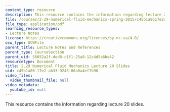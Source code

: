 ```yaml
---
content_type: resource
description: This resource contains the information regarding lecture 20 slides.
file: /courses/2-29-numerical-fluid-mechanics-spring-2015/c45b1a8617e2ab33924386a0a4ef7b90_MIT2_29S15_Lecture20.pdf
file_type: application/pdf
learning_resource_types:
- Lecture Notes
license: https://creativecommons.org/licenses/by-nc-sa/4.0/
ocw_type: OCWFile
parent_title: Lecture Notes and References
parent_type: CourseSection
parent_uid: 58652a2f-ded8-c1f1-25a8-12c4d5a6be42
resourcetype: Document
title: 2.29 Numerical Fluid Mechanics Lecture 20 Slides
uid: c45b1a86-17e2-ab33-9243-86a0a4ef7b90
video_files:
  video_thumbnail_file: null
video_metadata:
  youtube_id: null
---
```

This resource contains the information regarding lecture 20 slides.